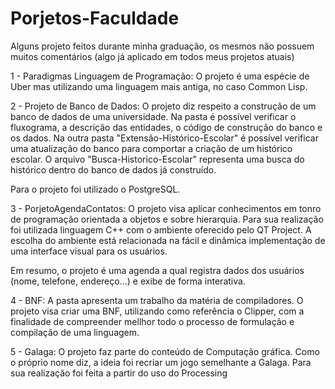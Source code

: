 # Porjetos-Faculdade
Alguns projeto feitos durante minha graduação, os mesmos não possuem muitos comentários (algo já aplicado em todos meus projetos atuais)

1 - Paradigmas Linguagem de Programação: O projeto é uma espécie de Uber mas utilizando uma linguagem mais antiga, no caso Common Lisp.

2 - Projeto de Banco de Dados: O projeto diz respeito a construção de um banco de dados de uma universidade. Na pasta é possível verificar o fluxograma, a descrição das entidades, o código de construção do banco e os dados. Na outra pasta "Extensão-Histórico-Escolar" é possível verificar uma atualização do banco para comportar a criação de um histórico escolar. O arquivo "Busca-Historico-Escolar" representa uma busca do histórico dentro do banco de dados já construído. 

Para o projeto foi utilizado o PostgreSQL.

3 - PorjetoAgendaContatos: O projeto visa aplicar conhecimentos em tonro de programação orientada a objetos e sobre hierarquia. Para sua realização foi utilizada linguagem C++ com o ambiente oferecido pelo QT Project. A escolha do ambiente está relacionada na fácil
e dinâmica implementação de uma interface visual para os usuários.

Em resumo, o projeto é uma agenda a qual registra dados dos usuários (nome, telefone, endereço...) e exibe de forma interativa. 

4 - BNF: A pasta apresenta um trabalho da matéria de compiladores. O projeto visa criar uma BNF, utilizando como referência o Clipper, com a finalidade de compreender mellhor todo o processo de formulação e compilação de uma linguagem.

5 - Galaga: O projeto faz parte do conteúdo de Computação gráfica. Como o próprio nome diz, a ideia foi recriar um jogo semelhante a Galaga. Para sua realização foi feita a partir do uso do Processing
